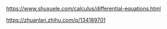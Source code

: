 https://www.shuxuele.com/calculus/differential-equations.html


https://zhuanlan.zhihu.com/p/134189701
